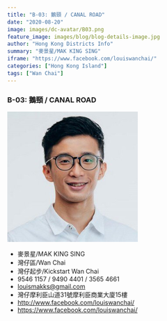 ```yaml
---
title: "B-03: 鵝頸 / CANAL ROAD"
date: "2020-08-20"
image: images/dc-avatar/B03.png
feature_image: images/blog/blog-details-image.jpg
author: "Hong Kong Districts Info"
summary: "麥景星/MAK KING SING"
iframe: "https://www.facebook.com/louiswanchai/"
categories: ["Hong Kong Island"]
tags: ["Wan Chai"]
---
```


### B-03: 鵝頸 / CANAL ROAD  
![](/images/dc-avatar/B03.png)  

 - 麥景星/MAK KING SING  
 - 灣仔區/Wan Chai  
 - 灣仔起步/Kickstart Wan Chai  
 - 9546 1157 / 9490 4401 / 3565 4661  
 - louismakks@gmail.com  
 - 灣仔摩利臣山道31號摩利臣商業大廈15樓  
 - http://www.facebook.com/louiswanchai/  
 - https://www.facebook.com/louiswanchai/
